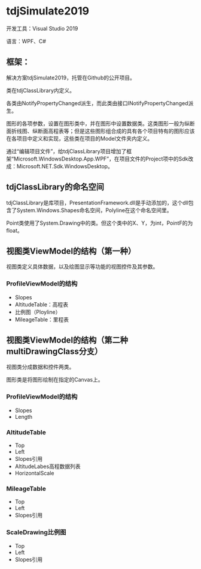 # tdjSimulate2019

开发工具：Visual Studio 2019

语言：WPF、C#

## 框架：

解决方案tdjSimulate2019，托管在Github的公开项目。

类在tdjClassLibrary内定义。

各类由NotifyPropertyChanged派生，而此类由接口INotifyPropertyChanged派生。

图形的各项参数，设置在图形类中，并在图形中设置数据类。这类图形一般为纵断面折线图、纵断面高程表等；但是这些图形组合成的具有各个项目特有的图形应该在各项目中定义和实现，这些类在项目的Model文件夹内定义。

通过“编辑项目文件”，给tdjClassLibrary项目增加了框架“Microsoft.WindowsDesktop.App.WPF”，在项目文件的Project项中的Sdk改成：Microsoft.NET.Sdk.WindowsDesktop。

## tdjClassLibrary的命名空间

tdjClassLibrary是库项目，PresentationFramework.dll是手动添加的，这个dll包含了System.Windows.Shapes命名空间，Polyline在这个命名空间里。

Point类使用了System.Drawing中的类。但这个类中的X、Y，为int，PointF的为float。

## 视图类ViewModel的结构（第一种）

视图类定义具体数据，以及绘图显示等功能的视图控件及其参数。

### ProfileViewModel的结构

- Slopes
- AltitudeTable：高程表
- 比例图（Ployline）
- MileageTable：里程表

## 视图类ViewModel的结构（第二种 multiDrawingClass分支）

视图类分成数据和控件两类。

图形类是将图形绘制在指定的Canvas上。

### ProfileViewModel的结构

- Slopes
- Length

### AltitudeTable

- Top
- Left
- Slopes引用
- AltitudeLabes高程数据列表
- HorizontalScale

### MileageTable

- Top
- Left
- Slopes引用

### ScaleDrawing比例图

- Top
- Left
- Slopes引用

  